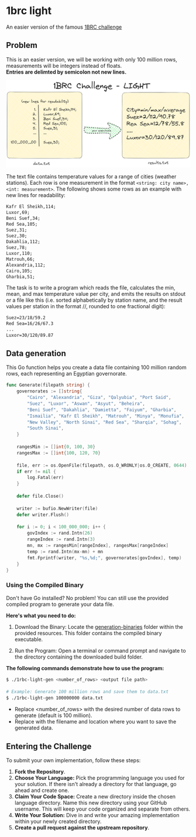 # 1brc light

An easier version of the famous [1BRC challenge](https://github.com/gunnarmorling/1brc)

## Problem

This is an easier version, we will be working with only 100 million rows, measurements will be integers instead of floats.
<br>
__Entries are delimted by semicolon not new lines.__

![explain](./img/1.png)

The text file contains temperature values for a range of cities (weather stations). Each row is one measurement in the format `<string: city name>,<int: measurement>`. The following shows some rows as an example with new lines for readability:
```
Kafr El Sheikh,114;
Luxor,69;
Beni Suef,34;
Red Sea,105;
Suez,31;
Suez,30;
Dakahlia,112;
Suez,78;
Luxor,110;
Matrouh,66;
Alexandria,112;
Cairo,105;
Gharbia,51;
```

The task is to write a program which reads the file, calculates the min, mean, and max temperature value per city, and emits the results on stdout or a file like this (i.e. sorted alphabetically by station name, and the result values per station in the format <min>/<mean>/<max>, rounded to one fractional digit):

```
Suez=23/18/59.2
Red Sea=16/26/67.3
...
Luxor=30/120/89.87
```

## Data generation

This Go function helps you create a data file containing 100 million random rows, each representing an Egyptian governorate.

```go
func Generate(filepath string) {
	governorates := []string{
		"Cairo", "Alexandria", "Giza", "Qalyubia", "Port Said",
		"Suez", "Luxor", "Aswan", "Asyut", "Beheira",
		"Beni Suef", "Dakahlia", "Damietta", "Faiyum", "Gharbia",
		"Ismailia", "Kafr El Sheikh", "Matrouh", "Minya", "Monufia",
		"New Valley", "North Sinai", "Red Sea", "Sharqia", "Sohag",
		"South Sinai",
	}

	rangesMin := []int{0, 100, 30}
	rangesMax := []int{100, 120, 70}

	file, err := os.OpenFile(filepath, os.O_WRONLY|os.O_CREATE, 0644)
	if err != nil {
		log.Fatal(err)
	}

	defer file.Close()

	writer := bufio.NewWriter(file)
	defer writer.Flush()

	for i := 0; i < 100_000_000; i++ {
		govIndex := rand.Intn(26)
		rangeIndex := rand.Intn(3)
		mn, mx := rangesMin[rangeIndex], rangesMax[rangeIndex]
		temp := rand.Intn(mx-mn) + mn
		fmt.Fprintf(writer, "%s,%d;", governorates[govIndex], temp)
	}
}
```

### Using the Compiled Binary
Don't have Go installed? No problem! You can still use the provided compiled program to generate your data file.

**Here's what you need to do:**

1. Download the Binary: Locate the [generation-binaries](./generation-binaries) folder within the provided resources. This folder contains the compiled binary executable.

2. Run the Program: Open a terminal or command prompt and navigate to the directory containing the downloaded build folder.

**The following commands demonstrate how to use the program:**

```Bash
$ ./1rbc-light-gen <number_of_rows> <output file path>

# Example: Generate 100 million rows and save them to data.txt
$ ./1rbc-light-gen 100000000 data.txt
```
* Replace <number_of_rows> with the desired number of data rows to generate (default is 100 million).
* Replace <output file path> with the filename and location where you want to save the generated data.

## Entering the Challenge

To submit your own implementation, follow these steps:

1. **Fork the Repository**.
2. **Choose Your Language:** Pick the programming language you used for your solution. If there isn't already a directory for that language, go ahead and create one.
3. **Claim Your Code Space:** Create a new directory inside the chosen language directory. Name this new directory using your GitHub username. This will keep your code organized and separate from others.
4. **Write Your Solution:** Dive in and write your amazing implementation within your newly created directory.
5. **Create a pull request against the upstream repository**.
